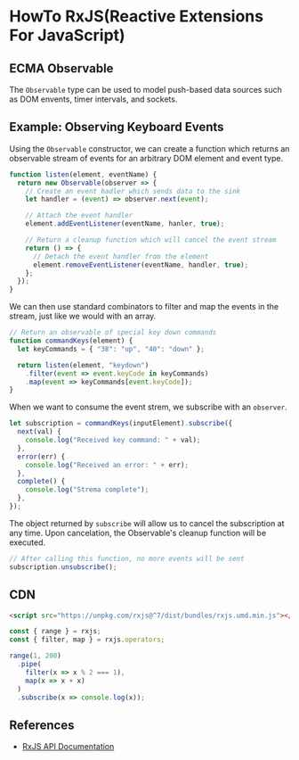 # HowTo RxJS(Reactive Extensions For JavaScript)

## ECMA Observable

The `Observable` type can be used to model push-based data sources such as DOM envents, timer intervals, and sockets.

## Example: Observing Keyboard Events

Using the `Observable` constructor, we can create a function which returns an observable stream of events for an arbitrary DOM element and event type.

```js
function listen(element, eventName) {
  return new Observable(observer => {
    // Create an event hadler which sends data to the sink
    let handler = (event) => observer.next(event);

    // Attach the event handler
    element.addEventListener(eventName, hanler, true);

    // Return a cleanup function which will cancel the event stream
    return () => {
      // Detach the event handler from the element
      element.removeEventListener(eventName, handler, true);
    };
  });
}
```

We can then use standard combinators to filter and map the events in the stream, just like we would with an array.

```js
// Return an observable of special key down commands
function commandKeys(element) {
  let keyCommands = { "38": "up", "40": "down" };

  return listen(element, "keydown")
    .filter(event => event.keyCode in keyCommands)
    .map(event => keyCommands[event.keyCode]);
}
```

When we want to consume the event strem, we subscribe with an `observer`.

```js
let subscription = commandKeys(inputElement).subscribe({
  next(val) {
    console.log("Received key command: " + val);
  },
  error(err) {
    console.log("Received an error: " + err);
  },
  complete() {
    console.log("Strema complete");
  },
});
```

The object returned by `subscribe` will allow us to cancel the subscription at any time. Upon cancelation, the Observable's cleanup function will be executed.

```js
// After calling this function, no more events will be sent
subscription.unsubscribe();
```

## CDN

```html
<script src="https://unpkg.com/rxjs@^7/dist/bundles/rxjs.umd.min.js"></script>
```

```js
const { range } = rxjs;
const { filter, map } = rxjs.operators;

range(1, 200)
  .pipe(
    filter(x => x % 2 === 1),
    map(x => x + x)
  )
  .subscribe(x => console.log(x));
```

## References

- [RxJS API Documentation](https://rxjs.dev/api)
